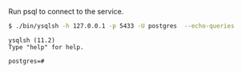---
---

Run psql to connect to the service.

```sh
$ ./bin/ysqlsh -h 127.0.0.1 -p 5433 -U postgres  --echo-queries
```

```
ysqlsh (11.2)
Type "help" for help.

postgres=#
```
